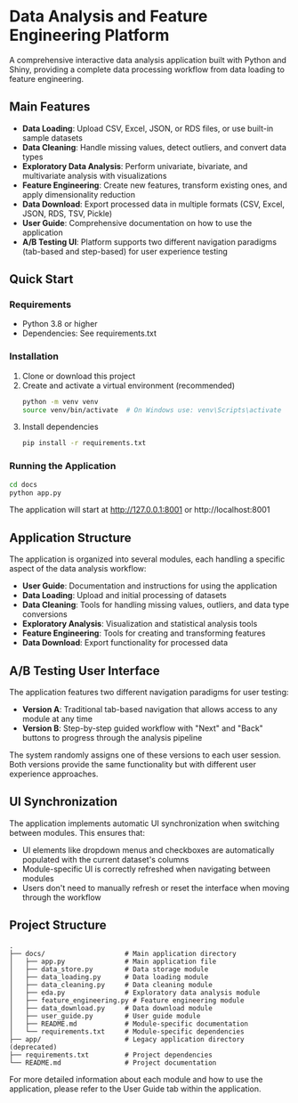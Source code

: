 # Data Analysis and Feature Engineering Platform

A comprehensive interactive data analysis application built with Python and Shiny, providing a complete data processing workflow from data loading to feature engineering.

## Main Features

- **Data Loading**: Upload CSV, Excel, JSON, or RDS files, or use built-in sample datasets
- **Data Cleaning**: Handle missing values, detect outliers, and convert data types
- **Exploratory Data Analysis**: Perform univariate, bivariate, and multivariate analysis with visualizations
- **Feature Engineering**: Create new features, transform existing ones, and apply dimensionality reduction
- **Data Download**: Export processed data in multiple formats (CSV, Excel, JSON, RDS, TSV, Pickle)
- **User Guide**: Comprehensive documentation on how to use the application
- **A/B Testing UI**: Platform supports two different navigation paradigms (tab-based and step-based) for user experience testing

## Quick Start

### Requirements

- Python 3.8 or higher
- Dependencies: See requirements.txt

### Installation

1. Clone or download this project
2. Create and activate a virtual environment (recommended)
   ```bash
   python -m venv venv
   source venv/bin/activate  # On Windows use: venv\Scripts\activate
   ```
3. Install dependencies
   ```bash
   pip install -r requirements.txt
   ```

### Running the Application

```bash
cd docs
python app.py
```

The application will start at http://127.0.0.1:8001 or http://localhost:8001

## Application Structure

The application is organized into several modules, each handling a specific aspect of the data analysis workflow:

- **User Guide**: Documentation and instructions for using the application
- **Data Loading**: Upload and initial processing of datasets
- **Data Cleaning**: Tools for handling missing values, outliers, and data type conversions
- **Exploratory Analysis**: Visualization and statistical analysis tools
- **Feature Engineering**: Tools for creating and transforming features
- **Data Download**: Export functionality for processed data

## A/B Testing User Interface

The application features two different navigation paradigms for user testing:

- **Version A**: Traditional tab-based navigation that allows access to any module at any time
- **Version B**: Step-by-step guided workflow with "Next" and "Back" buttons to progress through the analysis pipeline

The system randomly assigns one of these versions to each user session. Both versions provide the same functionality but with different user experience approaches.

## UI Synchronization

The application implements automatic UI synchronization when switching between modules. This ensures that:

- UI elements like dropdown menus and checkboxes are automatically populated with the current dataset's columns
- Module-specific UI is correctly refreshed when navigating between modules
- Users don't need to manually refresh or reset the interface when moving through the workflow

## Project Structure

```
.
├── docs/                    # Main application directory
│   ├── app.py               # Main application file
│   ├── data_store.py        # Data storage module
│   ├── data_loading.py      # Data loading module
│   ├── data_cleaning.py     # Data cleaning module
│   ├── eda.py               # Exploratory data analysis module
│   ├── feature_engineering.py # Feature engineering module
│   ├── data_download.py     # Data download module
│   ├── user_guide.py        # User guide module
│   ├── README.md            # Module-specific documentation
│   └── requirements.txt     # Module-specific dependencies
├── app/                     # Legacy application directory (deprecated)
├── requirements.txt         # Project dependencies
└── README.md                # Project documentation
```

For more detailed information about each module and how to use the application, please refer to the User Guide tab within the application.
